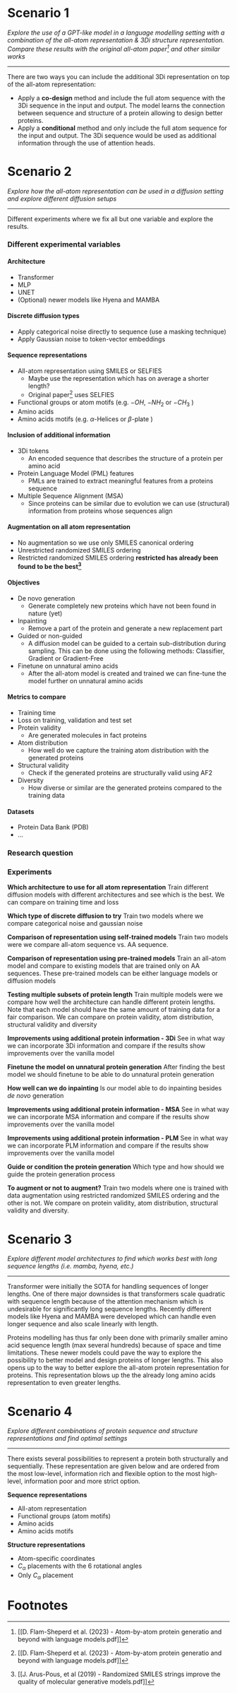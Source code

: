 # Scenario 1
*Explore the use of a GPT-like model in a language modelling setting with a combination of the all-atom representation & 3Di structure representation. Compare these results with the original all-atom paper[^1] and other similar works* 
***
There are two ways you can include the additional 3Di representation on top of the all-atom representation:
- Apply a **co-design** method and include the full atom sequence with the 3Di sequence in the input and output. The model learns the connection between sequence and structure of a protein allowing to design better proteins. 
- Apply a **conditional** method and only include the full atom sequence for the input and output. The 3Di sequence would be used as additional information through the use of attention heads.
# Scenario 2
*Explore how the all-atom representation can be used in a diffusion setting and explore different diffusion setups*
***
Different experiments where we fix all but one variable and explore the results.

### Different experimental variables
#### Architecture
- Transformer
- MLP
- UNET
- (Optional) newer models like Hyena and MAMBA
#### Discrete diffusion types
- Apply categorical noise directly to sequence (use a masking technique)
- Apply Gaussian noise to token-vector embeddings
#### Sequence representations
- All-atom representation using SMILES or SELFIES
	- Maybe use the representation which has on average a shorter length?
	- Original paper[^1] uses SELFIES
- Functional groups or atom motifs (e.g. $-OH$, $-NH_2$ or $-CH_3$ ) 
- Amino acids
- Amino acids motifs (e.g. $\alpha$-Helices or $\beta$-plate )
#### Inclusion of additional information
- 3Di tokens
	- An encoded sequence that describes the structure of a protein per amino acid
- Protein Language Model (PML) features
	- PMLs are trained to extract meaningful features from a proteins sequence 
- Multiple Sequence Alignment (MSA)
	- Since proteins can be similar due to evolution we can use (structural) information from proteins whose sequences align
#### Augmentation on all atom representation
- No augmentation so we use only SMILES canonical ordering
- Unrestricted randomized SMILES ordering
- Restricted randomized SMILES ordering **restricted has already been found to be the best[^2]**
#### Objectives
- De novo generation
	- Generate completely new proteins which have not been found in nature (yet)
- Inpainting
	- Remove a part of the protein and generate a new replacement part 
- Guided or non-guided
	- A diffusion model can be guided to a certain sub-distribution during sampling. This can  be done using the following methods: Classifier, Gradient or Gradient-Free 
- Finetune on unnatural amino acids
	- After the all-atom model is created and trained we can fine-tune the model further on unnatural amino acids
#### Metrics to compare
- Training time
- Loss on training, validation and test set
- Protein validity
	- Are generated molecules in fact proteins
- Atom distribution
	- How well do we capture the training atom distribution with the generated proteins
- Structural validity
	- Check if the generated proteins are structurally valid using AF2
- Diversity
	- How diverse or similar are the generated proteins compared to the training data 
#### Datasets
- Protein Data Bank (PDB)
- …

### Research question
### Experiments
**Which architecture to use for all atom representation**
Train different diffusion models with different architectures and see which is the best. We can compare on training time and loss 

**Which type of discrete diffusion to try**
Train two models where we compare categorical noise and gaussian noise

**Comparison of representation using self-trained models**
Train two models were we compare all-atom sequence vs. AA sequence. 

**Comparison of representation using pre-trained models**
Train an all-atom model and compare to existing models that are trained only on AA sequences. These pre-trained models can be either language models or diffusion models

**Testing multiple subsets of protein length**
Train multiple models were we compare how well the architecture can handle different protein lengths. Note that each model should have the same amount of training data for a fair comparison. We can compare on protein validity, atom distribution, structural validity and diversity

**Improvements using additional protein information - 3Di**
See in what way we can incorporate 3Di information and compare if the results show improvements over the vanilla model

**Finetune the model on unnatural protein generation**
After finding the best model we should finetune to be able to do unnatural protein generation

**How well can we do inpainting**
Is our model able to do inpainting besides *de novo* generation

**Improvements using additional protein information - MSA**
See in what way we can incorporate MSA information and compare if the results show improvements over the vanilla model

**Improvements using additional protein information - PLM**
See in what way we can incorporate PLM information and compare if the results show improvements over the vanilla model

**Guide or condition the protein generation**
Which type and how should we guide the protein generation process

**To augment or not to augment?**
Train two models where one is trained with data augmentation using restricted randomized SMILES ordering and the other is not. We compare on protein validity, atom distribution, structural validity and diversity. 


# Scenario 3
*Explore different model architectures to find which works best with long sequence lengths (i.e. mamba, hyena, etc.)*
***
Transformer were initially the SOTA for handling sequences of longer lengths. One of there major downsides is that transformers scale quadratic with sequence length because of the attention mechanism which is undesirable for significantly long sequence lengths. Recently different models  like Hyena and MAMBA were developed which can handle even longer sequence and also scale linearly with length.

Proteins modelling has thus far only been done with primarily smaller amino acid sequence length (max several hundreds) because of space and time limitations. These newer models could pave the way to explore the possibility to better model and design proteins of longer lengths. This also opens up to the way to better explore the all-atom protein representation for proteins. This representation blows up the the already long amino acids representation to even greater lengths. 
# Scenario 4
*Explore different combinations of protein sequence and structure representations and find optimal settings*
***
There exists several possibilities to represent a protein both structurally and sequentially. These representation are given below and are ordered from the most low-level, information rich and flexible option to the most high-level, information poor and more strict option.

**Sequence representations**
- All-atom representation
- Functional groups (atom motifs)
- Amino acids
- Amino acids motifs

**Structure representations**
- Atom-specific coordinates
- $C_\alpha$ placements with the 6 rotational angles
- Only $C_\alpha$ placement

# Footnotes

[^1]: [[D. Flam-Sheperd et al. (2023) - Atom-by-atom protein generatio and beyond with language models.pdf]]
[^2]: [[J. Arus-Pous, et al (2019) - Randomized SMILES strings improve the quality of molecular generative models.pdf]]